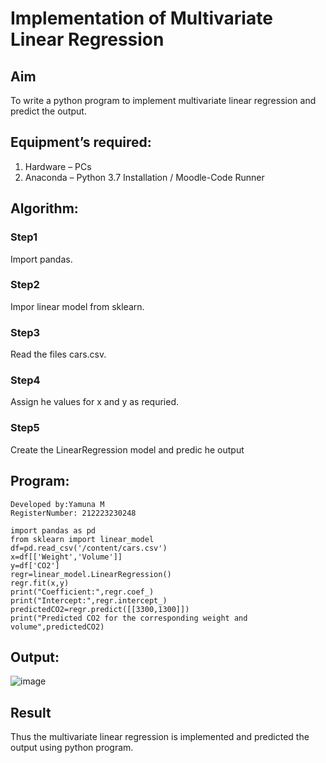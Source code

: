 # Implementation of Multivariate Linear Regression
## Aim
To write a python program to implement multivariate linear regression and predict the output.
## Equipment’s required:
1.	Hardware – PCs
2.	Anaconda – Python 3.7 Installation / Moodle-Code Runner
## Algorithm:
### Step1
Import pandas.
### Step2
Impor linear model from sklearn.
### Step3
Read the files cars.csv.
### Step4
Assign he values for x and y as requried.
### Step5
Create the LinearRegression model and predic he output
## Program:
```
Developed by:Yamuna M
RegisterNumber: 212223230248

import pandas as pd
from sklearn import linear_model
df=pd.read_csv('/content/cars.csv')
x=df[['Weight','Volume']]
y=df['CO2']
regr=linear_model.LinearRegression()
regr.fit(x,y)
print("Coefficient:",regr.coef_)
print("Intercept:",regr.intercept_)
predictedCO2=regr.predict([[3300,1300]])
print("Predicted CO2 for the corresponding weight and volume",predictedCO2)
```
## Output:
![image](https://github.com/yamunadass/Multivariate-Linear-Regression/assets/138971172/1e8c9596-d9fc-4d4a-b66a-d64d27671288)

## Result
Thus the multivariate linear regression is implemented and predicted the output using python program.

